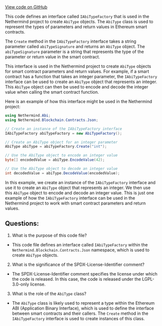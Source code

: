 [View code on GitHub](https://github.com/NethermindEth/nethermind/src/Nethermind/Nethermind.Blockchain/Contracts/Json/IAbiTypeFactory.cs)

This code defines an interface called `IAbiTypeFactory` that is used in the Nethermind project to create `AbiType` objects. The `AbiType` class is used to represent the types of parameters and return values in Ethereum smart contracts. 

The `Create` method in the `IAbiTypeFactory` interface takes a string parameter called `abiTypeSignature` and returns an `AbiType` object. The `abiTypeSignature` parameter is a string that represents the type of the parameter or return value in the smart contract. 

This interface is used in the Nethermind project to create `AbiType` objects for smart contract parameters and return values. For example, if a smart contract has a function that takes an integer parameter, the `IAbiTypeFactory` interface can be used to create an `AbiType` object that represents an integer. This `AbiType` object can then be used to encode and decode the integer value when calling the smart contract function.

Here is an example of how this interface might be used in the Nethermind project:

```csharp
using Nethermind.Abi;
using Nethermind.Blockchain.Contracts.Json;

// Create an instance of the IAbiTypeFactory interface
IAbiTypeFactory abiTypeFactory = new AbiTypeFactory();

// Create an AbiType object for an integer parameter
AbiType abiType = abiTypeFactory.Create("int");

// Use the AbiType object to encode an integer value
byte[] encodedValue = abiType.EncodeValue(42);

// Use the AbiType object to decode an integer value
int decodedValue = abiType.DecodeValue(encodedValue);
```

In this example, we create an instance of the `IAbiTypeFactory` interface and use it to create an `AbiType` object that represents an integer. We then use this `AbiType` object to encode and decode an integer value. This is just one example of how the `IAbiTypeFactory` interface can be used in the Nethermind project to work with smart contract parameters and return values.
## Questions: 
 1. What is the purpose of this code file?
- This code file defines an interface called `IAbiTypeFactory` within the `Nethermind.Blockchain.Contracts.Json` namespace, which is used to create `AbiType` objects.

2. What is the significance of the SPDX-License-Identifier comment?
- The SPDX-License-Identifier comment specifies the license under which the code is released. In this case, the code is released under the LGPL-3.0-only license.

3. What is the role of the `AbiType` class?
- The `AbiType` class is likely used to represent a type within the Ethereum ABI (Application Binary Interface), which is used to define the interface between smart contracts and their callers. The `Create` method in the `IAbiTypeFactory` interface is used to create instances of this class.